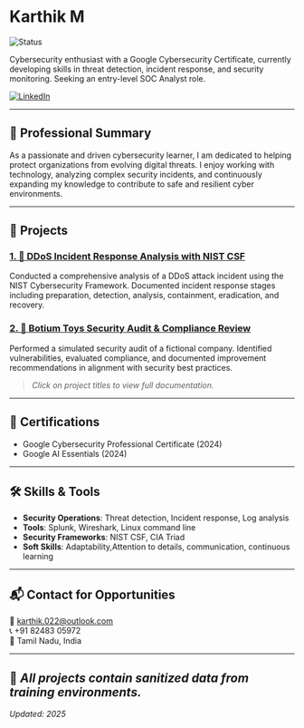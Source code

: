 # Karthik M
![Status](https://img.shields.io/badge/Status-Seeking_Entry_Level_Roles-important)

Cybersecurity enthusiast with a Google Cybersecurity Certificate, currently developing skills in threat detection, incident response, and security monitoring. Seeking an entry-level SOC Analyst role.

[![LinkedIn](https://img.shields.io/badge/LinkedIn-Connect-blue?logo=linkedin)](https://www.linkedin.com/in/karthik-m-7370b7286)

---

## 🧾 Professional Summary
As a passionate and driven cybersecurity learner, I am dedicated to helping protect organizations from evolving digital threats. I enjoy working with technology, analyzing complex security incidents, and continuously expanding my knowledge to contribute to safe and resilient cyber environments.

---

## 🚀 Projects
### [1. 📑 DDoS Incident Response Analysis with NIST CSF](https://github.com/KarthikM-Cyber/Cyber_1)
Conducted a comprehensive analysis of a DDoS attack incident using the NIST Cybersecurity Framework. Documented incident response stages including preparation, detection, analysis, containment, eradication, and recovery.

### [2. 📑 Botium Toys Security Audit & Compliance Review](https://github.com/KarthikM-Cyber/cyber_2)
Performed a simulated security audit of a fictional company. Identified vulnerabilities, evaluated compliance, and documented improvement recommendations in alignment with security best practices.

> *Click on project titles to view full documentation.*

---

## 📜 Certifications
- Google Cybersecurity Professional Certificate (2024)
- Google AI Essentials (2024)

---

## 🛠️ Skills & Tools
- **Security Operations**: Threat detection, Incident response, Log analysis
- **Tools**:  Splunk, Wireshark, Linux command line
- **Security Frameworks**: NIST CSF, CIA Triad
- **Soft Skills**: Adaptability,Attention to details, communication, continuous learning
---

## 📬 Contact for Opportunities
📧 [karthik.022@outlook.com](mailto:karthik.022@outlook.com)  
📞 +91 82483 05972  
📍 Tamil Nadu, India  

---
🔐 *All projects contain sanitized data from training environments.*
---

*Updated: 2025*
